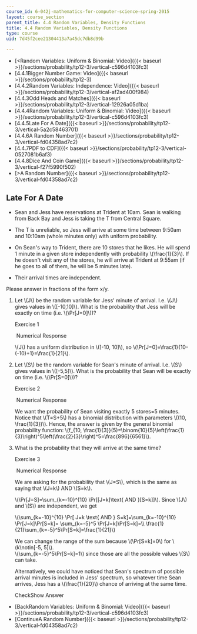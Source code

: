 ```yaml
---
course_id: 6-042j-mathematics-for-computer-science-spring-2015
layout: course_section
parent_title: 4.4 Random Variables, Density Functions
title: 4.4 Random Variables, Density Functions
type: course
uid: 7d45f2cee21304413a7a45dc7db8d99b

---
```


*   [<Random Variables: Uniform & Binomial: Video]({{< baseurl >}}/sections/probability/tp12-3/vertical-c596d4103fc3)
*   [4.4.1Bigger Number Game: Video]({{< baseurl >}}/sections/probability/tp12-3)
*   [4.4.2Random Variables: Independence: Video]({{< baseurl >}}/sections/probability/tp12-3/vertical-af2ad400f984)
*   [4.4.3Odd Heads and Matches]({{< baseurl >}}/sections/probability/tp12-3/vertical-12926a05d1ba)
*   [4.4.4Random Variables: Uniform & Binomial: Video]({{< baseurl >}}/sections/probability/tp12-3/vertical-c596d4103fc3)
*   [4.4.5Late For A Date]({{< baseurl >}}/sections/probability/tp12-3/vertical-5a2c58463701)
*   [4.4.6A Random Number]({{< baseurl >}}/sections/probability/tp12-3/vertical-fd04358ad7c2)
*   [4.4.7PDF to CDF]({{< baseurl >}}/sections/probability/tp12-3/vertical-0527081b6af3)
*   [4.4.8Dice And Coin Game]({{< baseurl >}}/sections/probability/tp12-3/vertical-f27f5990f502)
*   [\>A Random Number]({{< baseurl >}}/sections/probability/tp12-3/vertical-fd04358ad7c2)

Late For A Date
---------------

  

*   Sean and Jess have reservations at Trident at 10am. Sean is walking from Back Bay and Jess is taking the T from Central Square.
  
*   The T is unreliable, so Jess will arrive at some time between 9:50am and 10:10am (whole minutes only) with uniform probability.
  
*   On Sean's way to Trident, there are 10 stores that he likes. He will spend 1 minute in a given store independently with probability \\(\\frac{1}{3}\\). If he doesn't visit any of the stores, he will arrive at Trident at 9:55am (if he goes to all of them, he will be 5 minutes late).
  
*   Their arrival times are independent.

Please answer in fractions of the form x/y.

1.  Let \\(J\\) be the random variable for Jess' minute of arrival. I.e. \\(J\\) gives values in \\(\[-10,10\]\\). What is the probability that Jess will be exactly on time (i.e. \\(\\Pr\[J=0\]\\))?
    
    Exercise 1
    
    &nbsp;Numerical Response&nbsp;
    
    \\(J\\) has a uniform distribution in \\(\[-10, 10\]\\), so \\(\\Pr\[J=0\]=\\frac{1}{10-(-10)+1}=\\frac{1}{21}\\).
    
  
3.  Let \\(S\\) be the random variable for Sean's minute of arrival. I.e. \\(S\\) gives values in \\(\[-5,5\]\\). What is the probability that Sean will be exactly on time (i.e. \\(\\Pr\[S=0\]\\))?
    
    Exercise 2
    
    &nbsp;Numerical Response&nbsp;
    
    We want the probability of Sean visiting exactly 5 stores=5 minutes. Notice that \\(T=S+5\\) has a binomial distribution with parameters \\((10, \\frac{1}{3})\\). Hence, the answer is given by the general binomial probability function: \\(f\_{10, \\frac{1}{3}}(5)=\\binom{10}{5}\\left(\\frac{1}{3}\\right)^5\\left(\\frac{2}{3}\\right)^5=\\frac{896}{6561}\\).
    
  
5.  What is the probability that they will arrive at the same time?
    
    Exercise 3
    
    &nbsp;Numerical Response&nbsp;
    
    We are asking for the probability that \\(J=S\\), which is the same as saying that \\(J=k\\) AND \\(S=k\\).
    
    \\(\\Pr\[J=S\]=\\sum\_{k=-10}^{10} \\Pr\[\[J=k\]\\text{ AND }\[S=k\]\]\\). Since \\(J\\) and \\(S\\) are independent, we get
    
    \\(\\sum\_{k=-10}^{10} \\Pr\[ J=k \\text{ AND } S=k\]=\\sum\_{k=-10}^{10} \\Pr\[J=k\]\\Pr\[S=k\]= \\sum\_{k=-5}^5 \\Pr\[J=k\]\\Pr\[S=k\]=\\\\ \\frac{1}{21}\\sum\_{k=-5}^5\\Pr\[S=k\]=\\frac{1}{21}\\)
    
      
    We can change the range of the sum because \\(\\Pr\[S=k\]=0\\) for \\(k\\notin\[-5, 5\]\\).  
    \\(\\sum\_{k=-5}^5\\Pr\[S=k\]=1\\) since those are all the possible values \\(S\\) can take.
    
    Alternatively, we could have noticed that Sean's spectrum of possible arrival minutes is included in Jess' spectrum, so whatever time Sean arrives, Jess has a \\(\\frac{1}{20}\\) chance of arriving at the same time.
    
    CheckShow Answer
    

*   [BackRandom Variables: Uniform & Binomial: Video]({{< baseurl >}}/sections/probability/tp12-3/vertical-c596d4103fc3)
*   [ContinueA Random Number]({{< baseurl >}}/sections/probability/tp12-3/vertical-fd04358ad7c2)